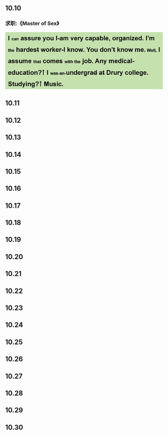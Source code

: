 

## 10.10

### 求职:《Master of Sex》

<img src="../../images/2022.10.10-1.png" weight="300px">

## 10.11


## 10.12


## 10.13


## 10.14


## 10.15


## 10.16


## 10.17


## 10.18


## 10.19


## 10.20


## 10.21



## 10.22


## 10.23


## 10.24


## 10.25


## 10.26


## 10.27


## 10.28


## 10.29


## 10.30

